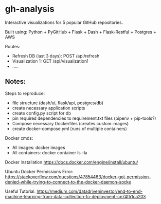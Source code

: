 # gh-analysis

Interactive visualizations for 5 popular GitHub repositories.

Built using:
Python + PyGitHub + Flask + Dash + Flask-Restful + Postgres + AWS 

Routes:
* Refresh DB (last 3 days): POST /api/refresh
* Visualization 1: GET /api/visualization1
* .....

## Notes:
Steps to reproduce:
* file structure (dash/ui, flask/api, postgres/db)
* create necessary application scripts
* create config.py script for db
* pin required dependencies to requirement.txt files (pipenv + pip-tools?)
* Compose necessary Dockerfiles (creates custom images)
* create docker-compose.yml (runs of multiple containers)

Docker cmds:
* All images: docker images
* All containers: docker container ls -la

Docker Installation https://docs.docker.com/engine/install/ubuntu/

Ubuntu Docker Permissions Error: https://stackoverflow.com/questions/47854463/docker-got-permission-denied-while-trying-to-connect-to-the-docker-daemon-socke

Useful Tutorial: https://medium.com/datadriveninvestor/end-to-end-machine-learning-from-data-collection-to-deployment-ce74f51ca203